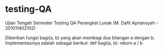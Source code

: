 # testing-QA
Ujian Tengah Semester Testing QA Perangkat Lunak (M. Dafit Apriansyah - 201011402102)

Diberikan fungsi bagi(a, b) yang akan membagi dua bilangan a dengan b. Implementasinya adalah sebagai berikut:
def bagi(a, b):
    return a / b

